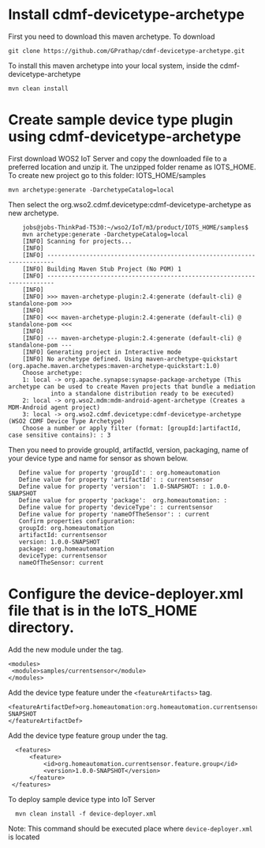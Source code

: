 # Install cdmf-devicetype-archetype

First you need to download this maven archetype. To download 

    git clone https://github.com/GPrathap/cdmf-devicetype-archetype.git

To install this maven archetype into your local system, inside the cdmf-devicetype-archetype

    mvn clean install

# Create sample device type plugin using cdmf-devicetype-archetype  

First download WOS2 IoT Server and copy the downloaded file to a preferred location and unzip it. The unzipped folder rename as IOTS_HOME.
To create new project go to this folder:  IOTS_HOME/samples
    
    mvn archetype:generate -DarchetypeCatalog=local
    
Then select the org.wso2.cdmf.devicetype:cdmf-devicetype-archetype as new archetype. 

        jobs@jobs-ThinkPad-T530:~/wso2/IoT/m3/product/IOTS_HOME/samples$ 
        mvn archetype:generate -DarchetypeCatalog=local
        [INFO] Scanning for projects...
        [INFO]                                                                         
        [INFO] ------------------------------------------------------------------------
        [INFO] Building Maven Stub Project (No POM) 1
        [INFO] ------------------------------------------------------------------------
        [INFO] 
        [INFO] >>> maven-archetype-plugin:2.4:generate (default-cli) @ standalone-pom >>>
        [INFO] 
        [INFO] <<< maven-archetype-plugin:2.4:generate (default-cli) @ standalone-pom <<<
        [INFO] 
        [INFO] --- maven-archetype-plugin:2.4:generate (default-cli) @ standalone-pom ---
        [INFO] Generating project in Interactive mode
        [INFO] No archetype defined. Using maven-archetype-quickstart (org.apache.maven.archetypes:maven-archetype-quickstart:1.0)
        Choose archetype:
        1: local -> org.apache.synapse:synapse-package-archetype (This archetype can be used to create Maven projects that bundle a mediation
                into a standalone distribution ready to be executed)
        2: local -> org.wso2.mdm:mdm-android-agent-archetype (Creates a MDM-Android agent project)
        3: local -> org.wso2.cdmf.devicetype:cdmf-devicetype-archetype (WSO2 CDMF Device Type Archetype)
        Choose a number or apply filter (format: [groupId:]artifactId, case sensitive contains): : 3


 Then you need to provide groupId, artifactId, version, packaging, name of your device type and name for sensor as shown below.
 
       Define value for property 'groupId': : org.homeautomation              
       Define value for property 'artifactId': : currentsensor
       Define value for property 'version':  1.0-SNAPSHOT: : 1.0.0-SNAPSHOT
       Define value for property 'package':  org.homeautomation: : 
       Define value for property 'deviceType': : currentsensor
       Define value for property 'nameOfTheSensor': : current
       Confirm properties configuration:
       groupId: org.homeautomation
       artifactId: currentsensor
       version: 1.0.0-SNAPSHOT
       package: org.homeautomation
       deviceType: currentsensor
       nameOfTheSensor: current



# Configure the device-deployer.xml file that is in the IoTS_HOME directory.

Add the new module under the <modules> tag.

    <modules>
     <module>samples/currentsensor</module>
    </modules>

Add the device type feature under the `<featureArtifacts>` tag.

    <featureArtifactDef>org.homeautomation:org.homeautomation.currentsensor.feature:1.0.0-SNAPSHOT
    </featureArtifactDef>


Add the device type feature group under the <features> tag.
          
      <features>
          <feature>
              <id>org.homeautomation.currentsensor.feature.group</id>
              <version>1.0.0-SNAPSHOT</version>
          </feature>
     </features>


To deploy sample device type into IoT Server

      mvn clean install -f device-deployer.xml
      
Note: This command should be executed place where `device-deployer.xml` is located  
